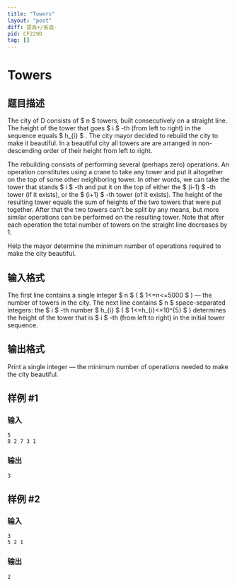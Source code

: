 ```yaml
---
title: "Towers"
layout: "post"
diff: 提高+/省选-
pid: CF229D
tag: []
---
```


# Towers

## 题目描述

The city of D consists of $ n $ towers, built consecutively on a straight line. The height of the tower that goes $ i $ -th (from left to right) in the sequence equals $ h_{i} $ . The city mayor decided to rebuild the city to make it beautiful. In a beautiful city all towers are are arranged in non-descending order of their height from left to right.

The rebuilding consists of performing several (perhaps zero) operations. An operation constitutes using a crane to take any tower and put it altogether on the top of some other neighboring tower. In other words, we can take the tower that stands $ i $ -th and put it on the top of either the $ (i-1) $ -th tower (if it exists), or the $ (i+1) $ -th tower (of it exists). The height of the resulting tower equals the sum of heights of the two towers that were put together. After that the two towers can't be split by any means, but more similar operations can be performed on the resulting tower. Note that after each operation the total number of towers on the straight line decreases by 1.

Help the mayor determine the minimum number of operations required to make the city beautiful.

## 输入格式

The first line contains a single integer $ n $ ( $ 1<=n<=5000 $ ) — the number of towers in the city. The next line contains $ n $ space-separated integers: the $ i $ -th number $ h_{i} $ ( $ 1<=h_{i}<=10^{5} $ ) determines the height of the tower that is $ i $ -th (from left to right) in the initial tower sequence.

## 输出格式

Print a single integer — the minimum number of operations needed to make the city beautiful.

## 样例 #1

### 输入

```
5
8 2 7 3 1

```

### 输出

```
3

```

## 样例 #2

### 输入

```
3
5 2 1

```

### 输出

```
2

```

